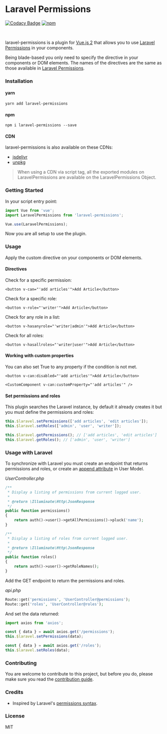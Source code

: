 
# Laravel Permissions

[![Codacy Badge](https://api.codacy.com/project/badge/Grade/76f6b99f5836453aa24720f03078f536)](https://www.codacy.com/app/williamcruzme/laravel-permissions?utm_source=github.com&amp;utm_medium=referral&amp;utm_content=williamcruzme/laravel-permissions&amp;utm_campaign=Badge_Grade)
[![npm](https://img.shields.io/npm/v/laravel-permissions.svg)](https://www.npmjs.com/package/laravel-permissions)

<br>

laravel-permissions is a plugin for [Vue.js 2](https://vuejs.org/) that allows you to use [Laravel Permissions](https://github.com/spatie/laravel-permission) in your components.

Being blade-based you only need to specify the directive in your components or DOM elements. The names of the directives are the same as those available in [Laravel Permissions](https://github.com/spatie/laravel-permission#using-blade-directives).

### Installation

#### yarn

```
yarn add laravel-permissions
```

#### npm

```
npm i laravel-permissions --save
```

#### CDN

laravel-permissions is also available on these CDNs:

- [jsdelivr](https://cdn.jsdelivr.net/npm/laravel-permissions@latest/dist/laravel-permissions.min.js)
- [unpkg](https://unpkg.com/laravel-permissions)

> When using a CDN via script tag, all the exported modules on LaravelPermissions are available on the LaravelPermissions Object.

### Getting Started

In your script entry point:
```javascript
import Vue from 'vue';
import LaravelPermissions from 'laravel-permissions';

Vue.use(LaravelPermissions);
```

Now you are all setup to use the plugin.

### Usage

Apply the custom directive on your components or DOM elements.

#### Directives

Check for a specific permission:

```vue
<button v-can="'add articles'">Add Article</button>
```

Check for a specific role:

```vue
<button v-role="'writer'">Add Article</button>
```

Check for any role in a list:

```vue
<button v-hasanyrole="'writer|admin'">Add Article</button>
```

Check for all roles:

```vue
<button v-hasallroles="'writer|user'">Add Article</button>
```
#### Working with custom properties

 You can also set True to any property if the condition is not met.

```vue
<button v-can:disabled="'add articles'">Add Article</button>

<CustomComponent v-can:customProperty="'add articles'" />
```

#### Set permissions and roles

This plugin searches the Laravel instance, by default it already creates it but you must define the permissions and roles:

```js
this.$laravel.setPermissions(['add articles', 'edit articles']);
this.$laravel.setRoles(['admin', 'user', 'writer']);

this.$laravel.getPermissions(); // ['add articles', 'edit articles']
this.$laravel.getRoles(); // ['admin', 'user', 'writer']
```

### Usage with Laravel

To synchronize with Laravel you must create an endpoint that returns permissions and roles, or create an [append attribute](https://laravel.com/docs/5.8/eloquent-serialization#appending-values-to-json) in User Model.

*UserController.php*
```php
/**
 * Display a listing of permissions from current logged user.
 *
 * @return \Illuminate\Http\JsonResponse
 */
public function permissions()
{
    return auth()->user()->getAllPermissions()->pluck('name');
}

/**
 * Display a listing of roles from current logged user.
 *
 * @return \Illuminate\Http\JsonResponse
 */
public function roles()
{
    return auth()->user()->getRoleNames();
}
```

Add the GET endpoint to return the permissions and roles.

*api.php*
```php
Route::get('permissions', 'UserController@permissions');
Route::get('roles', 'UserController@roles');
```

And set the data returned:

```js
import axios from 'axios';

const { data } = await axios.get('/permissions');
this.$laravel.setPermissions(data);

const { data } = await axios.get('/roles');
this.$laravel.setRoles(data);
```

### Contributing

You are welcome to contribute to this project, but before you do, please make sure you read the [contribution guide](CONTRIBUTING.md).

### Credits


- Inspired by Laravel's [permissions syntax](https://github.com/spatie/laravel-permission#using-blade-directives).

### License

MIT
